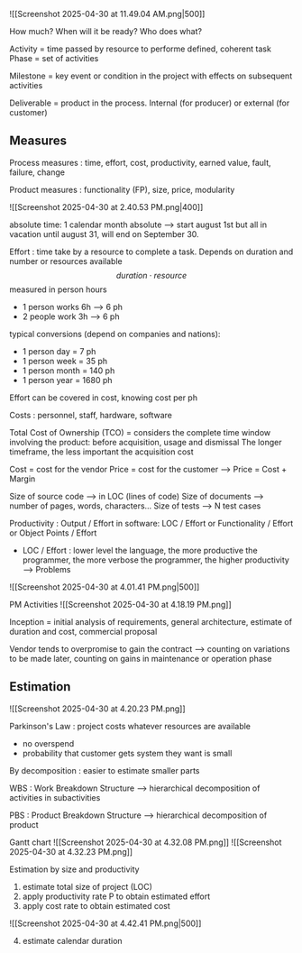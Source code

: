 ![[Screenshot 2025-04-30 at 11.49.04 AM.png|500]]

How much?
When will it be ready?
Who does what?

Activity = time passed by resource to performe defined, coherent task
Phase = set of activities

Milestone = key event or condition in the project with effects on subsequent activities

Deliverable = product in the process. Internal (for producer) or external (for customer)

## Measures

Process measures : time, effort, cost, productivity, earned value, fault, failure, change

Product measures : functionality (FP), size, price, modularity

![[Screenshot 2025-04-30 at 2.40.53 PM.png|400]]

absolute time: 1 calendar month absolute --> start august 1st but all in vacation until august 31, will end on September 30.

Effort : time take by a resource to complete a task. Depends on duration and number or resources available
$$duration \cdot resource$$
measured in person hours
- 1 person works 6h --> 6 ph
- 2 people work 3h --> 6 ph

typical conversions (depend on companies and nations): 
- 1 person day = 7 ph
- 1 person week = 35 ph
- 1 person month = 140 ph
- 1 person year = 1680 ph

Effort can be covered in cost, knowing cost per ph

Costs : personnel, staff, hardware, software

Total Cost of Ownership (TCO) = considers the complete time window involving the product: before acquisition, usage and dismissal
The longer timeframe, the less important the acquisition cost

Cost = cost for the vendor
Price = cost for the customer --> Price = Cost + Margin

Size of source code --> in LOC (lines of code)
Size of documents --> number of pages, words, characters...
Size of tests --> N test cases

Productivity : Output / Effort
in software: LOC / Effort or Functionality / Effort or Object Points / Effort

- LOC / Effort : lower level the language, the more productive the programmer, the more verbose the programmer, the higher productivity --> Problems

![[Screenshot 2025-04-30 at 4.01.41 PM.png|500]]

PM Activities
![[Screenshot 2025-04-30 at 4.18.19 PM.png]]

Inception = initial analysis of requirements, general architecture, estimate of duration and cost, commercial proposal

Vendor tends to overpromise to gain the contract --> counting on variations to be made later, counting on gains in maintenance or operation phase

## Estimation
![[Screenshot 2025-04-30 at 4.20.23 PM.png]]

Parkinson's Law : project costs whatever resources are available
- no overspend
- probability that customer gets system they want is small

By decomposition : easier to estimate smaller parts

WBS : Work Breakdown Structure --> hierarchical decomposition of activities in subactivities

PBS : Product Breakdown Structure --> hierarchical decomposition of product

Gantt chart
![[Screenshot 2025-04-30 at 4.32.08 PM.png]]
![[Screenshot 2025-04-30 at 4.32.23 PM.png]]

Estimation by size and productivity
1. estimate total size of project (LOC)
2. apply productivity rate P to obtain estimated effort
3. apply cost rate to obtain estimated cost

![[Screenshot 2025-04-30 at 4.42.41 PM.png|500]]

4. estimate calendar duration